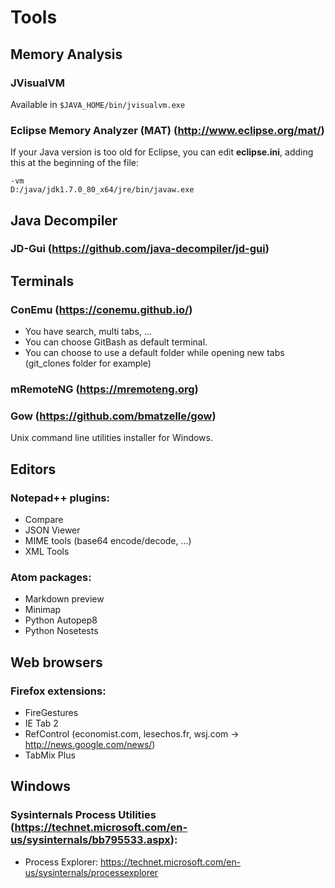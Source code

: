 # Tools

## Memory Analysis

### JVisualVM
Available in `$JAVA_HOME/bin/jvisualvm.exe`

### Eclipse Memory Analyzer (MAT) (http://www.eclipse.org/mat/)

If your Java version is too old for Eclipse, you can edit **eclipse.ini**, adding this at the beginning of the file:
```
-vm
D:/java/jdk1.7.0_80_x64/jre/bin/javaw.exe
```

## Java Decompiler

### JD-Gui (https://github.com/java-decompiler/jd-gui)

## Terminals

### ConEmu (https://conemu.github.io/)
* You have search, multi tabs, ...
* You can choose GitBash as default terminal.
* You can choose to use a default folder while opening new tabs (git_clones folder for example)

### mRemoteNG (https://mremoteng.org)

### Gow (https://github.com/bmatzelle/gow)
Unix command line utilities installer for Windows.

## Editors

### Notepad++ plugins:
* Compare
* JSON Viewer
* MIME tools (base64 encode/decode, ...)
* XML Tools

### Atom packages:
* Markdown preview
* Minimap
* Python Autopep8
* Python Nosetests

## Web browsers

### Firefox extensions:
* FireGestures
* IE Tab 2
* RefControl (economist.com, lesechos.fr, wsj.com -> http://news.google.com/news/)
* TabMix Plus

## Windows

### Sysinternals Process Utilities (https://technet.microsoft.com/en-us/sysinternals/bb795533.aspx):
* Process Explorer: https://technet.microsoft.com/en-us/sysinternals/processexplorer
